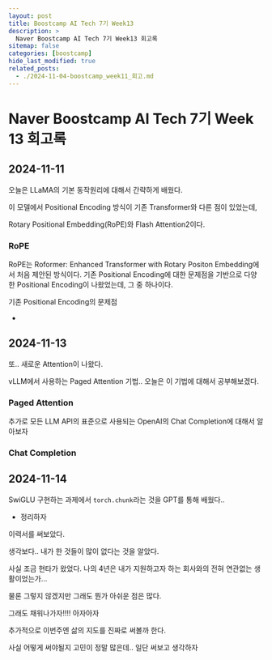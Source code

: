 ```yaml
---
layout: post
title: Boostcamp AI Tech 7기 Week13
description: >
  Naver Boostcamp AI Tech 7기 Week13 회고록
sitemap: false
categories: [boostcamp]
hide_last_modified: true
related_posts:
  - ./2024-11-04-boostcamp_week11_회고.md
---
```


# Naver Boostcamp AI Tech 7기 Week 13 회고록

## 2024-11-11

오늘은 LLaMA의 기본 동작원리에 대해서 간략하게 배웠다.

이 모델에서 Positional Encoding 방식이 기존 Transformer와 다른 점이 있었는데,

Rotary Positional Embedding(RoPE)와 Flash Attention2이다.

### RoPE

RoPE는 Roformer: Enhanced Transformer with Rotary Positon Embedding에서 처음 제안된 방식이다. 기존 Positional Encoding에 대한 문제점을 기반으로 다양한 Positional Encoding이 나왔었는데, 그 중 하나이다.

기존 Positional Encoding의 문제점

* 

## 2024-11-13

또.. 새로운 Attention이 나왔다.

vLLM에서 사용하는 Paged Attention 기법.. 오늘은 이 기법에 대해서 공부해보겠다.

### Paged Attention



추가로 모든 LLM API의 표준으로 사용되는 OpenAI의 Chat Completion에 대해서 알아보자

### Chat Completion

## 2024-11-14

SwiGLU 구현하는 과제에서 `torch.chunk`라는 것을 GPT를 통해 배웠다..

* 정리하자

이력서를 써보았다.

생각보다.. 내가 한 것들이 많이 없다는 것을 알았다.  

사실 조금 현타가 왔었다. 나의 4년은 내가 지원하고자 하는 회사와의 전혀 연관없는 생활이었는가...

물론 그렇지 않겠지만 그래도 뭔가 아쉬운 점은 많다.

그래도 채워나가자!!!! 아자아자

추가적으로 이번주엔 삶의 지도를 진짜로 써볼까 한다.

사실 어떻게 써야될지 고민이 정말 많은데.. 일단 써보고 생각하자